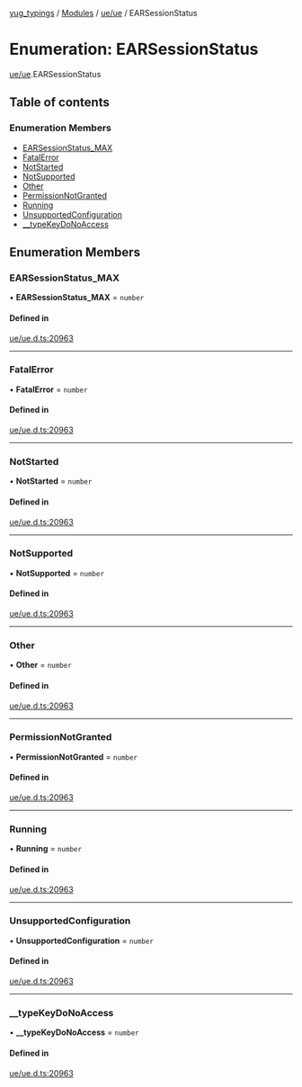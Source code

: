 [yug_typings](../README.md) / [Modules](../modules.md) / [ue/ue](../modules/ue_ue.md) / EARSessionStatus

# Enumeration: EARSessionStatus

[ue/ue](../modules/ue_ue.md).EARSessionStatus

## Table of contents

### Enumeration Members

- [EARSessionStatus\_MAX](ue_ue.EARSessionStatus.md#earsessionstatus_max)
- [FatalError](ue_ue.EARSessionStatus.md#fatalerror)
- [NotStarted](ue_ue.EARSessionStatus.md#notstarted)
- [NotSupported](ue_ue.EARSessionStatus.md#notsupported)
- [Other](ue_ue.EARSessionStatus.md#other)
- [PermissionNotGranted](ue_ue.EARSessionStatus.md#permissionnotgranted)
- [Running](ue_ue.EARSessionStatus.md#running)
- [UnsupportedConfiguration](ue_ue.EARSessionStatus.md#unsupportedconfiguration)
- [\_\_typeKeyDoNoAccess](ue_ue.EARSessionStatus.md#__typekeydonoaccess)

## Enumeration Members

### EARSessionStatus\_MAX

• **EARSessionStatus\_MAX** = `number`

#### Defined in

[ue/ue.d.ts:20963](https://github.com/YugMetaverse/yug_typings/blob/b7d9b19/ue/ue.d.ts#L20963)

___

### FatalError

• **FatalError** = `number`

#### Defined in

[ue/ue.d.ts:20963](https://github.com/YugMetaverse/yug_typings/blob/b7d9b19/ue/ue.d.ts#L20963)

___

### NotStarted

• **NotStarted** = `number`

#### Defined in

[ue/ue.d.ts:20963](https://github.com/YugMetaverse/yug_typings/blob/b7d9b19/ue/ue.d.ts#L20963)

___

### NotSupported

• **NotSupported** = `number`

#### Defined in

[ue/ue.d.ts:20963](https://github.com/YugMetaverse/yug_typings/blob/b7d9b19/ue/ue.d.ts#L20963)

___

### Other

• **Other** = `number`

#### Defined in

[ue/ue.d.ts:20963](https://github.com/YugMetaverse/yug_typings/blob/b7d9b19/ue/ue.d.ts#L20963)

___

### PermissionNotGranted

• **PermissionNotGranted** = `number`

#### Defined in

[ue/ue.d.ts:20963](https://github.com/YugMetaverse/yug_typings/blob/b7d9b19/ue/ue.d.ts#L20963)

___

### Running

• **Running** = `number`

#### Defined in

[ue/ue.d.ts:20963](https://github.com/YugMetaverse/yug_typings/blob/b7d9b19/ue/ue.d.ts#L20963)

___

### UnsupportedConfiguration

• **UnsupportedConfiguration** = `number`

#### Defined in

[ue/ue.d.ts:20963](https://github.com/YugMetaverse/yug_typings/blob/b7d9b19/ue/ue.d.ts#L20963)

___

### \_\_typeKeyDoNoAccess

• **\_\_typeKeyDoNoAccess** = `number`

#### Defined in

[ue/ue.d.ts:20963](https://github.com/YugMetaverse/yug_typings/blob/b7d9b19/ue/ue.d.ts#L20963)

